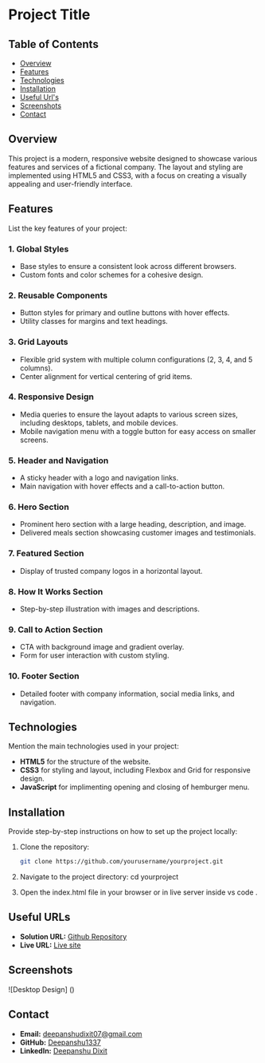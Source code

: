 # Project Title

## Table of Contents

- [Overview](#overview)
- [Features](#features)
- [Technologies](#technologies)
- [Installation](#installation)
- [Useful Url's](#usefulUrl's)
- [Screenshots](#screenshots)
- [Contact](#contact)

## Overview

This project is a modern, responsive website designed to showcase various features and services of a fictional company. The layout and styling are implemented using HTML5 and CSS3, with a focus on creating a visually appealing and user-friendly interface.

## Features

List the key features of your project:

### 1. Global Styles

- Base styles to ensure a consistent look across different browsers.
- Custom fonts and color schemes for a cohesive design.

### 2. Reusable Components

- Button styles for primary and outline buttons with hover effects.
- Utility classes for margins and text headings.

### 3. Grid Layouts

- Flexible grid system with multiple column configurations (2, 3, 4, and 5 columns).
- Center alignment for vertical centering of grid items.

### 4. Responsive Design

- Media queries to ensure the layout adapts to various screen sizes, including desktops, tablets, and mobile devices.
- Mobile navigation menu with a toggle button for easy access on smaller screens.

### 5. Header and Navigation

- A sticky header with a logo and navigation links.
- Main navigation with hover effects and a call-to-action button.

### 6. Hero Section

- Prominent hero section with a large heading, description, and image.
- Delivered meals section showcasing customer images and testimonials.

### 7. Featured Section

- Display of trusted company logos in a horizontal layout.

### 8. How It Works Section

- Step-by-step illustration with images and descriptions.

### 9. Call to Action Section

- CTA with background image and gradient overlay.
- Form for user interaction with custom styling.

### 10. Footer Section

- Detailed footer with company information, social media links, and navigation.

## Technologies

Mention the main technologies used in your project:

- **HTML5** for the structure of the website.
- **CSS3** for styling and layout, including Flexbox and Grid for responsive design.
- **JavaScript** for implimenting opening and closing of hemburger menu.

## Installation

Provide step-by-step instructions on how to set up the project locally:

1. Clone the repository:

   ```sh
   git clone https://github.com/yourusername/yourproject.git

   ```

2. Navigate to the project directory:
   cd yourproject

3. Open the index.html file in your browser or in live server inside vs code .

## Useful URLs

- **Solution URL:** [Github Repository](https://github.com/Deepanshu1337/css-project-PandaFood)
- **Live URL:** [Live site](https://deepanshu1337.github.io/css-project-PandaFood/)


## Screenshots

![Desktop Design] ()

## Contact

- **Email:** [deepanshudixit07@gmail.com](mailto:deepanshudixit07@gmail.com)
- **GitHub:** [Deepanshu1337](https://github.com/Deepanshu1337)
- **LinkedIn:** [Deepanshu Dixit](https://www.linkedin.com/in/deepanshudixit280/)
